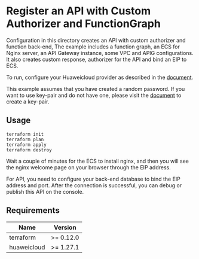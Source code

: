 # Register an API with Custom Authorizer and FunctionGraph

Configuration in this directory creates an API with custom authorizer and function back-end, The example includes a
function graph, an ECS for Nginx server, an API Gateway instance, some VPC and APIG configurations. It also creates
custom response, authorizer for the API and bind an EIP to ECS.

To run, configure your Huaweicloud provider as described in the
[document](https://registry.terraform.io/providers/huaweicloud/huaweicloud/latest/docs).

This example assumes that you have created a random password. If you want to use key-pair and do not have one, please
visit the
[document](https://registry.terraform.io/providers/huaweicloud/huaweicloud/latest/docs/resources/compute_keypair)
to create a key-pair.

## Usage

```shell
terraform init
terraform plan
terraform apply
terraform destroy
```

Wait a couple of minutes for the ECS to install nginx, and then you will see the nginx welcome page on your browser
through the EIP address.

For API, you need to configure your back-end database to bind the EIP address and port. After the connection is
successful, you can debug or publish this API on the console.

## Requirements

| Name | Version |
| ---- | ---- |
| terraform | >= 0.12.0 |
| huaweicloud | >= 1.27.1 |
